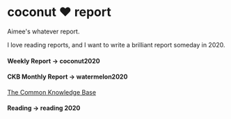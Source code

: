 # coconut ❤️ report
Aimee's whatever report.

I love reading reports, and I want to write a brilliant report someday in 2020.

#### Weekly Report -> coconut2020

#### CKB Monthly Report -> watermelon2020

[The Common Knowledge Base](https://github.com/nervosnetwork/ckb)

#### Reading -> reading 2020
